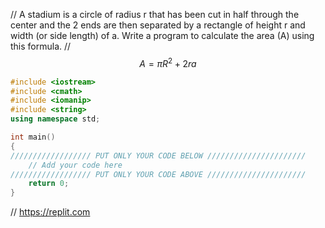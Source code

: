 // A stadium is a circle of radius r that has been cut in half through the center and the 2 ends are then separated by a rectangle of height r and width (or side length) of a. Write a program to calculate the area (A) using this formula.
// $$A = \pi R^{2} + 2ra$$

```cpp
#include <iostream>
#include <cmath>
#include <iomanip>
#include <string>
using namespace std;

int main()
{
////////////////// PUT ONLY YOUR CODE BELOW //////////////////////
    // Add your code here
////////////////// PUT ONLY YOUR CODE ABOVE //////////////////////
    return 0;
}    
```

// https://replit.com